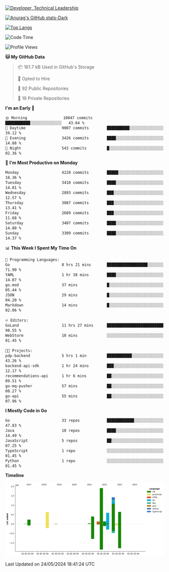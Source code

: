 <div>
  <a href="https://www.linkedin.com/in/arielpineiro/" target="_blank" rel="nofollow noopener noreferrer">
    <img src="https://img.shields.io/badge/-LinkedIn-%230077B5?style=for-the-badge&logo=linkedin&logoColor=white" alt="Developer, Technical Leadership" title="Ariel Piñeiro">
  </a>
</div>

[![Anurag's GitHub stats-Dark](https://github-readme-stats.vercel.app/api?username=arielsrv&show_icons=true&theme=dark#gh-dark-mode-only)](https://github.com/anuraghazra/github-readme-stats#gh-dark-mode-only)

[![Top Langs](https://github-readme-stats.vercel.app/api/top-langs/?username=arielsrv&layout=compact&langs_count=10&theme=dark#gh-dark-mode-only)](https://github.com/anuraghazra/github-readme-stats&theme=dark#gh-dark-mode-only)

<!--START_SECTION:waka-->
![Code Time](http://img.shields.io/badge/Code%20Time-891%20hrs%2029%20mins-blue)

![Profile Views](http://img.shields.io/badge/Profile%20Views-2-blue)

**🐱 My GitHub Data** 

> 📦 161.7 kB Used in GitHub's Storage 
 > 
> 💼 Opted to Hire
 > 
> 📜 92 Public Repositories 
 > 
> 🔑 19 Private Repositories 
 > 
**I'm an Early 🐤** 

```text
🌞 Morning                10047 commits       ███████████░░░░░░░░░░░░░░   43.64 % 
🌆 Daytime                9007 commits        ██████████░░░░░░░░░░░░░░░   39.12 % 
🌃 Evening                3426 commits        ████░░░░░░░░░░░░░░░░░░░░░   14.88 % 
🌙 Night                  543 commits         █░░░░░░░░░░░░░░░░░░░░░░░░   02.36 % 
```
📅 **I'm Most Productive on Monday** 

```text
Monday                   4228 commits        █████░░░░░░░░░░░░░░░░░░░░   18.36 % 
Tuesday                  3410 commits        ████░░░░░░░░░░░░░░░░░░░░░   14.81 % 
Wednesday                2893 commits        ███░░░░░░░░░░░░░░░░░░░░░░   12.57 % 
Thursday                 3087 commits        ███░░░░░░░░░░░░░░░░░░░░░░   13.41 % 
Friday                   2689 commits        ███░░░░░░░░░░░░░░░░░░░░░░   11.68 % 
Saturday                 3407 commits        ████░░░░░░░░░░░░░░░░░░░░░   14.80 % 
Sunday                   3309 commits        ████░░░░░░░░░░░░░░░░░░░░░   14.37 % 
```


📊 **This Week I Spent My Time On** 

```text
💬 Programming Languages: 
Go                       8 hrs 21 mins       ██████████████████░░░░░░░   71.90 % 
YAML                     1 hr 38 mins        ████░░░░░░░░░░░░░░░░░░░░░   14.07 % 
go.mod                   37 mins             █░░░░░░░░░░░░░░░░░░░░░░░░   05.44 % 
JSON                     29 mins             █░░░░░░░░░░░░░░░░░░░░░░░░   04.20 % 
Markdown                 14 mins             █░░░░░░░░░░░░░░░░░░░░░░░░   02.06 % 

🔥 Editors: 
GoLand                   11 hrs 27 mins      █████████████████████████   98.55 % 
WebStorm                 10 mins             ░░░░░░░░░░░░░░░░░░░░░░░░░   01.45 % 

🐱‍💻 Projects: 
pdp-backend              5 hrs 1 min         ███████████░░░░░░░░░░░░░░   43.26 % 
backend-api-sdk          1 hr 24 mins        ███░░░░░░░░░░░░░░░░░░░░░░   12.17 % 
recommendations-api      1 hr 6 mins         ██░░░░░░░░░░░░░░░░░░░░░░░   09.51 % 
go-mq-pusher             57 mins             ██░░░░░░░░░░░░░░░░░░░░░░░   08.27 % 
go-api                   55 mins             ██░░░░░░░░░░░░░░░░░░░░░░░   07.96 % 
```

**I Mostly Code in Go** 

```text
Go                       33 repos            ████████████░░░░░░░░░░░░░   47.83 % 
Java                     10 repos            ████░░░░░░░░░░░░░░░░░░░░░   14.49 % 
JavaScript               5 repos             ██░░░░░░░░░░░░░░░░░░░░░░░   07.25 % 
TypeScript               1 repo              ░░░░░░░░░░░░░░░░░░░░░░░░░   01.45 % 
Python                   1 repo              ░░░░░░░░░░░░░░░░░░░░░░░░░   01.45 % 
```



**Timeline**

![Lines of Code chart](https://raw.githubusercontent.com/arielsrv/arielsrv/main/assets/bar_graph.png)


 Last Updated on 24/05/2024 18:41:24 UTC
<!--END_SECTION:waka-->
